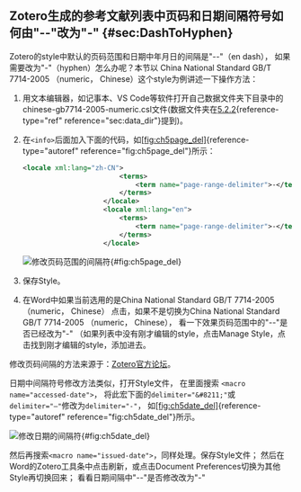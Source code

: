 ## Zotero生成的参考文献列表中页码和日期间隔符号如何由"--"改为"-" {#sec:DashToHyphen}

Zotero的style中默认的页码范围和日期中年月日的间隔是"--"（en dash），
如果需要改为"-"（hyphen）怎么办呢？本节以 China National Standard GB/T
7714-2005 （numeric， Chinese）这个style为例讲述一下操作方法：

1.  用文本编辑器，如记事本、VS Code等软件打开自己数据文件夹下目录中的
    chinese-gb7714-2005-numeric.csl文件(数据文件夹在[5.2.2](#sec:data_dir){reference-type="ref"
    reference="sec:data_dir"}提到)。

2.  在`<info>`后面加入下面的代码，如[\[fig:ch5page_del\]](#fig:ch5page_del){reference-type="autoref"
    reference="fig:ch5page_del"}所示：

    ``` {.xml language="XML"}
    <locale xml:lang="zh-CN">
                            <terms>
                                <term name="page-range-delimiter">-</term>
                            </terms>
                        </locale>
                        <locale xml:lang="en">
                            <terms>
                                <term name="page-range-delimiter">-</term>
                            </terms>
                        </locale>
    ```

    ![修改页码范围的间隔符](ch5page_del){#fig:ch5page_del}

3.  保存Style。

4.  在Word中如果当前选用的是China National Standard GB/T 7714-2005
    （numeric， Chinese） 点击，如果不是切换为China National Standard
    GB/T 7714-2005 （numeric， Chinese），
    看一下效果页码范围中的"--"是否已经改为"-"
    （如果列表中没有刚才编辑的style，点击Manage
    Style，点击找到刚才编辑的style，添加进去。

修改页码间隔的方法来源于：[Zotero官方论坛](https://forums.zotero.org/discussion/comment/320230#Comment_320230)。

日期中间隔符号修改方法类似，打开Style文件， 在里面搜索
`<macro name="accessed-date">`，
将此宏下面的`delimiter="&#8211;"`或`delimiter="–"`修改为`delimiter="-"`，
如[\[fig:ch5date_del\]](#fig:ch5date_del){reference-type="autoref"
reference="fig:ch5date_del"}所示。

![修改日期的间隔符](ch5date_del){#fig:ch5date_del}

然后再搜索`<macro name="issued-date">`，同样处理。保存Style文件；
然后在Word的Zotero工具条中点击刷新，或点击Document
Preferences切换为其他Style再切换回来； 看看日期间隔中"--"是否修改改为"-"

